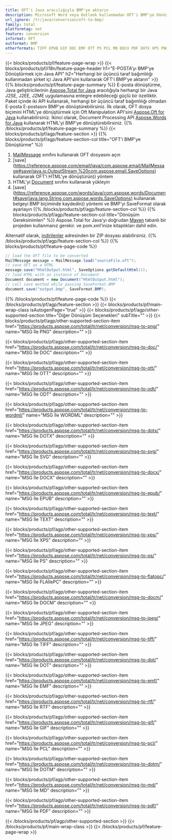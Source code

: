 ```yaml
---
title: OFT'i Java aracılığıyla BMP'ye aktarın
description: Microsoft Word veya Outlook kullanmadan OFT'i BMP'ye Dönüştürmek için Java API
url_ignore: /tr/java/conversion/oft-to-bmp/
family: total
platformtag: net
feature: conversion
informat: OFT
outformat: BMP
otherformats: TIFF EPUB GIF DOC EMF OTT PS PCL MD DOCX PDF DOTX XPS PNG FLATOPC RTF ODT WORDML DOT SVG JPEG DOTM DOCM TEXT
---
```

{{< blocks/products/pf/feature-page-wrap >}}
{{< blocks/products/pf/i18n/feature-page-header h1="E-POSTA'yı BMP'ye Dönüştürmek için Java API" h2="Herhangi bir üçüncü taraf bağımlılığı kullanmadan şirket içi Java API'sini kullanarak OFT'i BMP'ye aktarın" >}}
{{% blocks/products/pf/feature-page-summary %}}
E-posta dönüştürme, Java geliştiricilerinin [Aspose.Total for Java](https://products.aspose.com/total/java/) aracılığıyla herhangi bir Java J2SE, J2EE, J2ME uygulamasına entegre edebileceği güçlü bir özelliktir. Paket içinde iki API kullanarak, herhangi bir üçüncü taraf bağımlılığı olmadan E-posta E-postasını BMP'ye dönüştürebilirsiniz. İlk olarak, OFT dosya biçimini HTML'ye dönüştürmek için Oft Manipulation API'sini [Aspose.Oft for Java](https://products.aspose.com/email/java/) kullanabilirsiniz. İkinci olarak, Document Processing API [Aspose.Words for Java](https://products.aspose.com/words/java/) kullanarak HTML'yi BMP'ye dönüştürebilirsiniz.
{{% /blocks/products/pf/feature-page-summary  %}}
{{< blocks/products/pf/agp/feature-section >}}
{{% blocks/products/pf/agp/feature-section-col title="OFT'i BMP'ye Dönüştürme" %}}
1. [MailMessage](https://reference.aspose.com/email/java/com.aspose.email/mailmessage) sınıfını kullanarak OFT dosyasını açın
2. [save](https://reference.aspose.com/email/java/com.aspose.email/MailMessage#save(java.io.OutputStream,%20com.aspose.email.SaveOptions) kullanarak OFT'i HTML'ye dönüştürün)) yöntem
3. HTML'yi [Document](https://reference.aspose.com/words/java/com.aspose.words/Document) sınıfını kullanarak yükleyin
4. [save](https://reference.aspose.com/words/java/com.aspose.words/Document#save(java.lang.String,com.aspose.words.SaveOptions) kullanarak belgeyi BMP biçiminde kaydedin)) yöntemi ve BMP'yi SaveFormat olarak ayarlayın
{{% /blocks/products/pf/agp/feature-section-col %}}
{{% blocks/products/pf/agp/feature-section-col title="Dönüşüm Gereksinimleri" %}}
Aspose.Total for Java'yı doğrudan [Maven](https://repository.aspose.com/webapp/#/artifacts/browse/tree/General/repo/com/aspose/aspose-total) tabanlı bir projeden kullanmanız gerekir. ve pom.xml'inize kitaplıkları dahil edin.

Alternatif olarak, [indirilenler](https://releases.aspose.com/total/java) adresinden bir ZIP dosyası alabilirsiniz.
{{% /blocks/products/pf/agp/feature-section-col %}}
{{% blocks/products/pf/feature-page-code %}}
```cs
// load the OFT file to be converted
MailMessage message = MailMessage.load("sourceFile.oft"); 
// save OFT as a HTML 
message.save("HtmlOutput.html", SaveOptions.getDefaultHtml());
// load HTML with an instance of Document
Document document = new Document("HtmlOutput.html");
// call save method while passing SaveFormat.BMP
document.save("output.bmp", SaveFormat.BMP);   
```
{{% /blocks/products/pf/feature-page-code %}}
{{< /blocks/products/pf/agp/feature-section >}}
{{< blocks/products/pf/main-wrap-class isAutogenPage="true" >}}
{{< blocks/products/pf/agp/other-supported-section title="Diğer Dönüşüm Seçenekleri" subTitle="" >}}
{{< blocks/products/pf/agp/other-supported-section-item href="https://products.aspose.com/total/tr/net/conversion/msg-to-png/" name="MSG İle PNG" description="" >}}

{{< blocks/products/pf/agp/other-supported-section-item href="https://products.aspose.com/total/tr/net/conversion/msg-to-doc/" name="MSG İle DOC" description="" >}}

{{< blocks/products/pf/agp/other-supported-section-item href="https://products.aspose.com/total/tr/net/conversion/msg-to-ott/" name="MSG İle OTT" description="" >}}

{{< blocks/products/pf/agp/other-supported-section-item href="https://products.aspose.com/total/tr/net/conversion/msg-to-odt/" name="MSG İle ODT" description="" >}}

{{< blocks/products/pf/agp/other-supported-section-item href="https://products.aspose.com/total/tr/net/conversion/msg-to-wordml/" name="MSG İle WORDML" description="" >}}

{{< blocks/products/pf/agp/other-supported-section-item href="https://products.aspose.com/total/tr/net/conversion/msg-to-dotx/" name="MSG İle DOTX" description="" >}}

{{< blocks/products/pf/agp/other-supported-section-item href="https://products.aspose.com/total/tr/net/conversion/msg-to-svg/" name="MSG İle SVG" description="" >}}

{{< blocks/products/pf/agp/other-supported-section-item href="https://products.aspose.com/total/tr/net/conversion/msg-to-docx/" name="MSG İle DOCX" description="" >}}

{{< blocks/products/pf/agp/other-supported-section-item href="https://products.aspose.com/total/tr/net/conversion/msg-to-epub/" name="MSG İle EPUB" description="" >}}

{{< blocks/products/pf/agp/other-supported-section-item href="https://products.aspose.com/total/tr/net/conversion/msg-to-text/" name="MSG İle TEXT" description="" >}}

{{< blocks/products/pf/agp/other-supported-section-item href="https://products.aspose.com/total/tr/net/conversion/msg-to-xps/" name="MSG İle XPS" description="" >}}

{{< blocks/products/pf/agp/other-supported-section-item href="https://products.aspose.com/total/tr/net/conversion/msg-to-ps/" name="MSG İle PS" description="" >}}

{{< blocks/products/pf/agp/other-supported-section-item href="https://products.aspose.com/total/tr/net/conversion/msg-to-flatopc/" name="MSG İle FLAİlePC" description="" >}}

{{< blocks/products/pf/agp/other-supported-section-item href="https://products.aspose.com/total/tr/net/conversion/msg-to-docm/" name="MSG İle DOCM" description="" >}}

{{< blocks/products/pf/agp/other-supported-section-item href="https://products.aspose.com/total/tr/net/conversion/msg-to-jpeg/" name="MSG İle JPEG" description="" >}}

{{< blocks/products/pf/agp/other-supported-section-item href="https://products.aspose.com/total/tr/net/conversion/msg-to-tiff/" name="MSG İle TIFF" description="" >}}

{{< blocks/products/pf/agp/other-supported-section-item href="https://products.aspose.com/total/tr/net/conversion/msg-to-dot/" name="MSG İle DOT" description="" >}}

{{< blocks/products/pf/agp/other-supported-section-item href="https://products.aspose.com/total/tr/net/conversion/msg-to-emf/" name="MSG İle EMF" description="" >}}

{{< blocks/products/pf/agp/other-supported-section-item href="https://products.aspose.com/total/tr/net/conversion/msg-to-rtf/" name="MSG İle RTF" description="" >}}

{{< blocks/products/pf/agp/other-supported-section-item href="https://products.aspose.com/total/tr/net/conversion/msg-to-gif/" name="MSG İle GIF" description="" >}}

{{< blocks/products/pf/agp/other-supported-section-item href="https://products.aspose.com/total/tr/net/conversion/msg-to-pcl/" name="MSG İle PCL" description="" >}}

{{< blocks/products/pf/agp/other-supported-section-item href="https://products.aspose.com/total/tr/net/conversion/msg-to-dotm/" name="MSG İle DOTM" description="" >}}

{{< blocks/products/pf/agp/other-supported-section-item href="https://products.aspose.com/total/tr/net/conversion/msg-to-md/" name="MSG İle MD" description="" >}}

{{< blocks/products/pf/agp/other-supported-section-item href="https://products.aspose.com/total/tr/net/conversion/msg-to-pdf/" name="MSG İle PDF" description="" >}}


{{< /blocks/products/pf/agp/other-supported-section >}}
{{< /blocks/products/pf/main-wrap-class >}}
{{< /blocks/products/pf/feature-page-wrap >}}